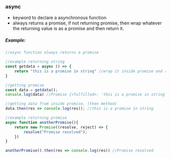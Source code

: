 ### async
- keyword to declare a asynchronous function
- always returns a promise, if not returning promise, then wrap whatever the returning value is as a promise and then return it.

##### Example: 
```js
//async function always returns a promise

//example returning string 
const getdata = async () => {
    return "this is a promise in string" //wrap it inside promise and return it.
}

//getting promise
const data = getdata();
console.log(data) //Promise {<fulfilled>: 'this is a promise in string'}

//getting data from inside promise, (then method)
data.then(res => console.log(res)); //this is a promise in string

//example returning promise
async function anotherPromise(){
    return new Promise((resolve, reject) => {
        resolve("Promise resolved");
    })
}

anotherPromise().then(res => console.log(res)) //Promise resolved
```